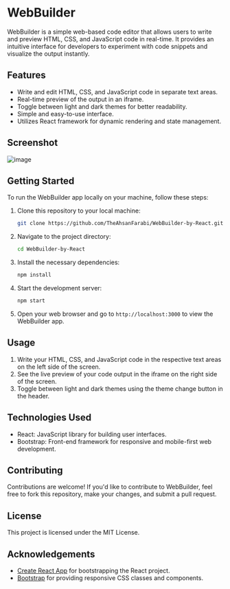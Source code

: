 # WebBuilder

WebBuilder is a simple web-based code editor that allows users to write and preview HTML, CSS, and JavaScript code in real-time. It provides an intuitive interface for developers to experiment with code snippets and visualize the output instantly.

## Features

- Write and edit HTML, CSS, and JavaScript code in separate text areas.
- Real-time preview of the output in an iframe.
- Toggle between light and dark themes for better readability.
- Simple and easy-to-use interface.
- Utilizes React framework for dynamic rendering and state management.

## Screenshot
![image](https://github.com/TheAhsanFarabi/WebBuilder-by-React/blob/main/WebBuilder.png)


## Getting Started

To run the WebBuilder app locally on your machine, follow these steps:

1. Clone this repository to your local machine:

   ```bash
   git clone https://github.com/TheAhsanFarabi/WebBuilder-by-React.git
   ```

2. Navigate to the project directory:

   ```bash
   cd WebBuilder-by-React
   ```

3. Install the necessary dependencies:

   ```bash
   npm install
   ```

4. Start the development server:

   ```bash
   npm start
   ```

5. Open your web browser and go to `http://localhost:3000` to view the WebBuilder app.

## Usage

1. Write your HTML, CSS, and JavaScript code in the respective text areas on the left side of the screen.
2. See the live preview of your code output in the iframe on the right side of the screen.
3. Toggle between light and dark themes using the theme change button in the header.

## Technologies Used

- React: JavaScript library for building user interfaces.
- Bootstrap: Front-end framework for responsive and mobile-first web development.

## Contributing

Contributions are welcome! If you'd like to contribute to WebBuilder, feel free to fork this repository, make your changes, and submit a pull request.

## License

This project is licensed under the MIT License.

## Acknowledgements

- [Create React App](https://github.com/facebook/create-react-app) for bootstrapping the React project.
- [Bootstrap](https://getbootstrap.com/) for providing responsive CSS classes and components.
